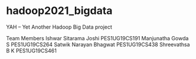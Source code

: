# hadoop2021_bigdata

YAH – Yet Another Hadoop
Big Data project

Team Members
Ishwar Sitarama Joshi PES1UG19CS191
Manjunatha Gowda S  PES1UG19CS264
Satwik Narayan Bhagwat PES1UG19CS438
Shreevathsa B K PES1UG19CS461



